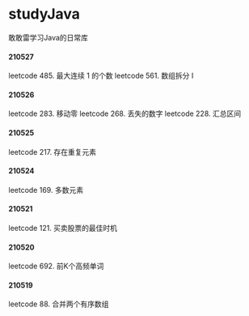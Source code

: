 # studyJava
敢敢雷学习Java的日常库


#### 210527
leetcode 485. 最大连续 1 的个数
leetcode 561. 数组拆分 I

#### 210526
leetcode 283. 移动零
leetcode 268. 丢失的数字
leetcode 228. 汇总区间

#### 210525
leetcode 217. 存在重复元素

#### 210524
leetcode 169. 多数元素

#### 210521
leetcode 121. 买卖股票的最佳时机

#### 210520
leetcode 692. 前K个高频单词

#### 210519
leetcode 88. 合并两个有序数组
